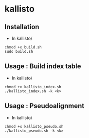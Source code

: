 # kallisto

## Installation
* In kallisto/
```shell
chmod +x build.sh
sudo build.sh
```

## Usage : Build index table
* In kallisto/
```shell
chmod +x kallisto_index.sh
./kallisto_index.sh -k <k>
```

## Usage : Pseudoalignment
* In kallisto/
```shell
chmod +x kallisto_pseudo.sh
./kallisto_pseudo.sh -k <k>
```